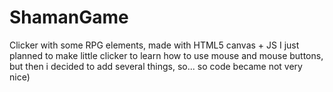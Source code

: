# ShamanGame
Clicker with some RPG elements, made with HTML5 canvas + JS
I just planned to make little clicker to learn how to use mouse and mouse buttons, but then i decided to add several things, so...
so code became not very nice)
